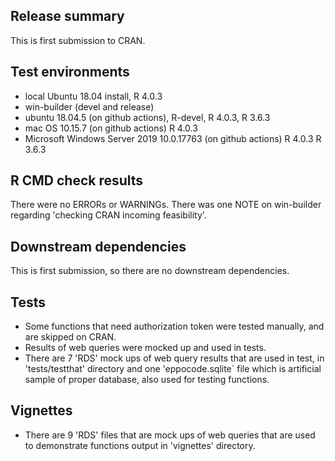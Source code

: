 ## Release summary
This is first submission to CRAN.

## Test environments
* local Ubuntu 18.04 install, R 4.0.3
* win-builder (devel and release)
* ubuntu 18.04.5 (on github actions), R-devel, R 4.0.3, R 3.6.3
* mac OS 10.15.7 (on github actions) R 4.0.3
* Microsoft Windows Server 2019 10.0.17763 (on github actions) R 4.0.3 R 3.6.3

## R CMD check results
There were no ERRORs or WARNINGs.
There was one NOTE on win-builder regarding 'checking CRAN incoming feasibility'. 

## Downstream dependencies
This is first submission, so there are no downstream dependencies.

## Tests
* Some functions that need authorization token were tested manually, and are skipped on CRAN.
* Results of web queries were mocked up and used in tests.
* There are 7 'RDS' mock ups of web query results that are used in test, in 'tests/testthat' directory and one 'eppocode.sqlite` file which is artificial sample of proper database, also used for testing functions.

## Vignettes
* There are 9 'RDS' files that are mock ups of web queries that are used to demonstrate functions output in 'vignettes' directory.
